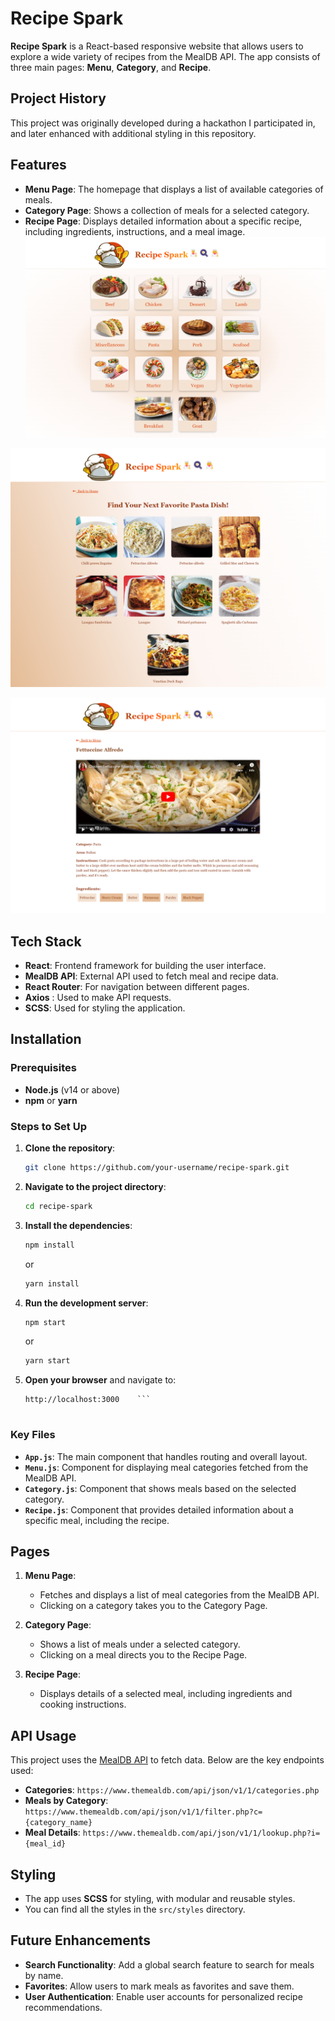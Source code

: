 # Recipe Spark

**Recipe Spark** is a React-based responsive website that allows users to explore a wide variety of recipes from the MealDB API. The app consists of three main pages: **Menu**, **Category**, and **Recipe**.

## Project History
This project was originally developed during a hackathon I participated in, and later enhanced with additional styling in this repository.

## Features

- **Menu Page**: The homepage that displays a list of available categories of meals.
- **Category Page**: Shows a collection of meals for a selected category.
- **Recipe Page**: Displays detailed information about a specific recipe, including ingredients, instructions, and a meal image.
![Menu Page image](public/images/Recipe-Spark.png)

![Category Page image](public/images/Category.png)

![Recipe image](public/images/RecipePage.png)

## Tech Stack

- **React**: Frontend framework for building the user interface.
- **MealDB API**: External API used to fetch meal and recipe data.
- **React Router**: For navigation between different pages.
- **Axios** : Used to make API requests.
- **SCSS**: Used for styling the application.

## Installation

### Prerequisites

- **Node.js** (v14 or above)
- **npm** or **yarn**

### Steps to Set Up

1. **Clone the repository**:
    ```bash
    git clone https://github.com/your-username/recipe-spark.git
    ```

2. **Navigate to the project directory**:
    ```bash
    cd recipe-spark
    ```

3. **Install the dependencies**:
    ```bash
    npm install
    ```
    or
    ```bash
    yarn install
    ```

4. **Run the development server**:
    ```bash
    npm start
    ```
    or
    ```bash
    yarn start
    ```

5. **Open your browser** and navigate to:
    ```
    http://localhost:3000    ```


### Key Files

- **`App.js`**: The main component that handles routing and overall layout.
- **`Menu.js`**: Component for displaying meal categories fetched from the MealDB API.
- **`Category.js`**: Component that shows meals based on the selected category.
- **`Recipe.js`**: Component that provides detailed information about a specific meal, including the recipe.

## Pages

1. **Menu Page**:
   - Fetches and displays a list of meal categories from the MealDB API.
   - Clicking on a category takes you to the Category Page.

2. **Category Page**:
   - Shows a list of meals under a selected category.
   - Clicking on a meal directs you to the Recipe Page.

3. **Recipe Page**:
   - Displays details of a selected meal, including ingredients and cooking instructions.

## API Usage

This project uses the [MealDB API](https://www.themealdb.com/api.php) to fetch data. Below are the key endpoints used:

- **Categories**: `https://www.themealdb.com/api/json/v1/1/categories.php`
- **Meals by Category**: `https://www.themealdb.com/api/json/v1/1/filter.php?c={category_name}`
- **Meal Details**: `https://www.themealdb.com/api/json/v1/1/lookup.php?i={meal_id}`

## Styling

- The app uses **SCSS** for styling, with modular and reusable styles.
- You can find all the styles in the `src/styles` directory.

## Future Enhancements

- **Search Functionality**: Add a global search feature to search for meals by name.
- **Favorites**: Allow users to mark meals as favorites and save them.
- **User Authentication**: Enable user accounts for personalized recipe recommendations.


